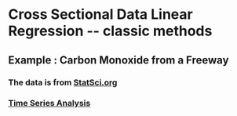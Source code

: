 # Cross Sectional Data Linear Regression -- classic methods

## Example : Carbon Monoxide from a Freeway

### The data is from [StatSci.org](http://www.statsci.org/data/general/cofreewy.html)

### [Time Series Analysis](http://www.stat.berkeley.edu/~bartlett/courses/153-fall2010/lectures/15.pdf)